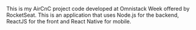 This is my AirCnC project code developed at Omnistack Week offered by RocketSeat.
This is an application that uses Node.js for the backend, ReactJS for the front and React Native for mobile.